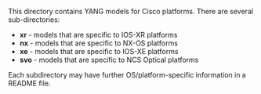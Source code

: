 This directory contains YANG models for Cisco platforms. There are several sub-directories:

* **xr**  - models that are specific to IOS-XR platforms
* **nx**  - models that are specific to NX-OS platforms
* **xe**  - models that are specific to IOS-XE platforms
* **svo** - models that are specific to NCS Optical platforms

Each subdirectory may have further OS/platform-specific information in a README file.
